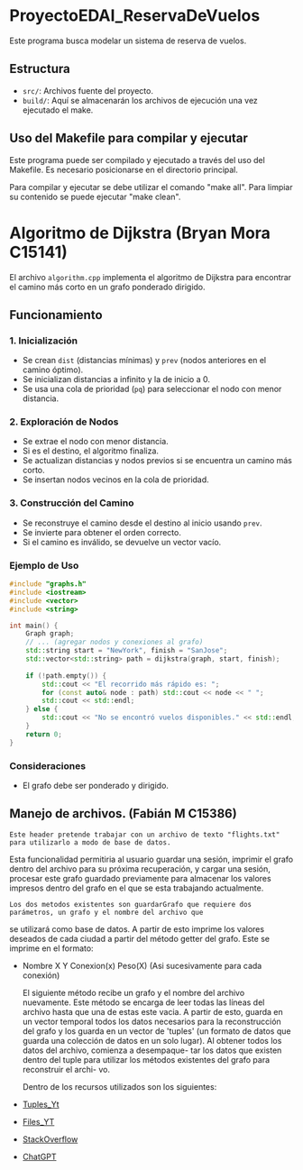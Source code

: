 # ProyectoEDAI_ReservaDeVuelos

Este programa busca modelar un sistema de reserva de vuelos.

## Estructura
- `src/`: Archivos fuente del proyecto.
- `build/`: Aquí se almacenarán los archivos de ejecución una vez ejecutado el make.

## Uso del Makefile para compilar y ejecutar
Este programa puede ser compilado y ejecutado a través del uso del Makefile. Es necesario posicionarse en el directorio principal.

Para compilar y ejecutar se debe utilizar el comando "make all". Para limpiar su contenido se puede ejecutar "make clean".

# Algoritmo de Dijkstra (Bryan Mora C15141)

El archivo `algorithm.cpp` implementa el algoritmo de Dijkstra para encontrar el camino más corto en un grafo ponderado dirigido.

## Funcionamiento

### 1. Inicialización
- Se crean `dist` (distancias mínimas) y `prev` (nodos anteriores en el camino óptimo).
- Se inicializan distancias a infinito y la de inicio a 0.
- Se usa una cola de prioridad (`pq`) para seleccionar el nodo con menor distancia.

### 2. Exploración de Nodos
- Se extrae el nodo con menor distancia.
- Si es el destino, el algoritmo finaliza.
- Se actualizan distancias y nodos previos si se encuentra un camino más corto.
- Se insertan nodos vecinos en la cola de prioridad.

### 3. Construcción del Camino
- Se reconstruye el camino desde el destino al inicio usando `prev`.
- Se invierte para obtener el orden correcto.
- Si el camino es inválido, se devuelve un vector vacío.

### Ejemplo de Uso

```cpp
#include "graphs.h"
#include <iostream>
#include <vector>
#include <string>

int main() {
    Graph graph;
    // ... (agregar nodos y conexiones al grafo)
    std::string start = "NewYork", finish = "SanJose";
    std::vector<std::string> path = dijkstra(graph, start, finish);
    
    if (!path.empty()) {
        std::cout << "El recorrido más rápido es: ";
        for (const auto& node : path) std::cout << node << " ";
        std::cout << std::endl;
    } else {
        std::cout << "No se encontró vuelos disponibles." << std::endl;
    }
    return 0;
}
```

### Consideraciones
- El grafo debe ser ponderado y dirigido.


## Manejo de archivos. (Fabián M C15386)
    Este header pretende trabajar con un archivo de texto "flights.txt" para utilizarlo a modo de base de datos.
Esta funcionalidad permitiria al usuario guardar una sesión, imprimir el grafo dentro del archivo para su
próxima recuperación, y cargar una sesión, procesar este grafo guardado previamente para almacenar los valores
impresos dentro del grafo en el que se esta trabajando actualmente. 

    Los dos metodos existentes son guardarGrafo que requiere dos parámetros, un grafo y el nombre del archivo que
se utilizará como base de datos. A partir de esto imprime los valores deseados de cada ciudad a partir del método
getter del grafo. Este se imprime en el formato:
- Nombre X Y Conexion(x) Peso(X) (Asi sucesivamente para cada conexión)

    El siguiente método recibe un grafo y el nombre del archivo nuevamente. Este método se encarga de leer todas 
las líneas del archivo hasta que una de estas este vacia. A partir de esto, guarda en un vector temporal todos 
los datos necesarios para la reconstrucción del grafo y los guarda en un vector de 'tuples' (un formato de datos 
que guarda una colección de datos en un solo lugar). Al obtener todos los datos del archivo, comienza a desempaque-
tar los datos que existen dentro del tuple para utilizar los métodos existentes del grafo para reconstruir el archi-
vo. 

    Dentro de los recursos utilizados son los siguientes:
- [Tuples_Yt](https://www.youtube.com/watch?v=T9-agjKW4PQ&ab_channel=TechWithTim)
- [Files_YT](https://www.youtube.com/watch?=Cz4fl-TUjVkt=225sab_channel=CalebCurry)
- [StackOverflow](https:stackoverflowcomquestions66552813how-to-read-file-into-vector-of-tuple)
- [ChatGPT](https://chatgpt.com/share/67c27693-a118-800d-b830-fb1e3dd6ca29)
